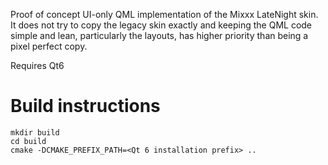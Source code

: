 Proof of concept UI-only QML implementation of the Mixxx LateNight skin. It does not try to copy the legacy skin exactly and keeping the QML code simple and lean, particularly the layouts, has higher priority than being a pixel perfect copy. 

Requires Qt6

# Build instructions

```
mkdir build
cd build
cmake -DCMAKE_PREFIX_PATH=<Qt 6 installation prefix> ..
```

